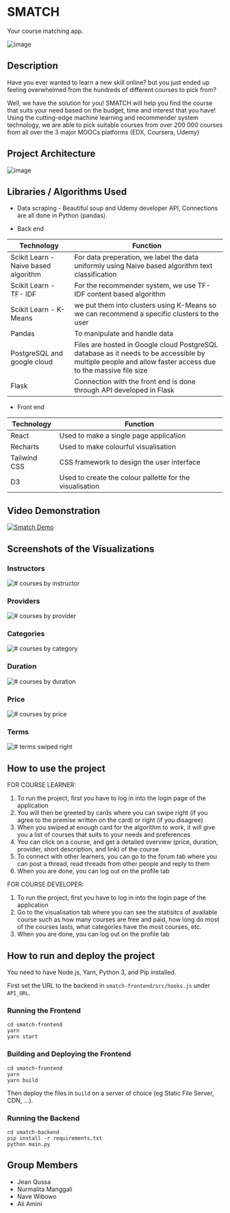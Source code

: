 # SMATCH
Your course matching app.

![image](https://user-images.githubusercontent.com/56160802/158058117-826d9b1f-3e1f-48db-b1be-65582610b507.png)

## Description

Have you ever wanted to learn a new skill online?
but you just ended up feeling overwhelmed from the hundreds of different courses to pick from?

Well, we have the solution for you! SMATCH will help you find the course that suits your need based on the budget, time and interest that you have!
Using the cutting-edge machine learning and recommender system technology, we are able to pick suitable courses from over 200 000 courses from all over 
the 3 major MOOCs platforms (EDX, Coursera, Udemy)

## Project Architecture

![image](https://user-images.githubusercontent.com/56160802/158061096-cedeb3cd-8919-4f26-bb10-fc94f3ea3c4c.png)

## Libraries / Algorithms Used

- Data scraping 
        - Beautiful soup and Udemy developer API, Connections are all done in Python (pandas). 

- Back end
                
| Technology | Function |
| ------ | ------ |
| Scikit Learn - Naive based algorithm | For data preperation, we label the data uniformly using Naive based algorithm text classification |
| Scikit Learn - TF- IDF | For the recommender system, we use TF-IDF content based algorithm |
| Scikit Learn - K-Means | we put them into clusters using K-Means so we can recommend a specific clusters to the user |
| Pandas | To manipulate and handle data|
| PostgreSQL and google cloud | Files are hosted in Google cloud PostgreSQL database as it needs to be accessible by multiple people and allow faster access due to the massive file size |
| Flask | Connection with the front end is done through API developed in Flask |

- Front end

| Technology | Function |
| ------ | ------ |
| React | Used to make a single page application |
| Recharts | Used to make colourful visualisation |
| Tailwind CSS | CSS framework to design the user interface |
| D3 | Used to create the colour pallette for the visualisation |

## Video Demonstration

[![Smatch Demo](https://img.youtube.com/vi/0ZzlW4w0EsM/0.jpg)](https://www.youtube.com/watch?v=0ZzlW4w0EsM)

## Screenshots of the Visualizations

### Instructors

![# courses by instructor](./screenshots/instructors.png)

### Providers

![# courses by provider](./screenshots/providers.png)

### Categories

![# courses by category](./screenshots/categories.png)

### Duration

![# courses by duration](./screenshots/duration.png)

### Price

![# courses by price](./screenshots/price.png)

### Terms

![# terms swiped right](./screenshots/terms.png)

## How to use the project

FOR COURSE LEARNER:

1. To run the project, first you have to log in into the login page of the application
2. You will then be greeted by cards where you can swipe right (if you agree to the premise written on the card) or right (if you disagree)
3. When you swiped at enough card for the algorithm to work, it will give you a list of courses that suits to your needs and preferences
4. You can click on a course, and get a detailed overview (price, duration, provider, short description, and link) of the course
5. To connect with other learners, you can go to the forum tab where you can post a thread, read threads from other people and reply to them
6. When you are done, you can log out on the profile tab

FOR COURSE DEVELOPER:
1. To run the project, first you have to log in into the login page of the application
2. Go to the visualisation tab where you can see the statisitcs of available course such as how many courses are free and paid, how long do most of the courses lasts, what categories have the most courses, etc.
3. When you are done, you can log out on the profile tab

## How to run and deploy the project

You need to have Node.js, Yarn, Python 3, and Pip installed.

First set the URL to the backend in `smatch-frontend/src/hooks.js` under `API_URL`.

### Running the Frontend

```
cd smatch-frontend
yarn
yarn start
```

### Building and Deploying the Frontend

```
cd smatch-frontend
yarn
yarn build
```

Then deploy the files in `build` on a server of choice (eg Static File Server, CDN, ...).

### Running the Backend

```
cd smatch-backend
pip install -r requirements.txt
python main.py
```

## Group Members
- Jean Qussa
- Nurmalita Manggali
- Nave Wibowo
- Ali Amini
